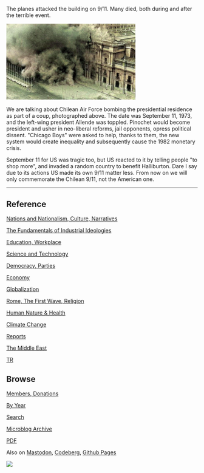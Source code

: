 
The planes attacked the building on 9/11. Many died, both during and
after the terrible event.

<img width='340' src='mbl/2023/allende-chile-911.jpg'/> 

We are talking about Chilean Air Force bombing the presidential
residence as part of a coup, photographed above. The date was
September 11, 1973, and the left-wing president Allende was
toppled. Pinochet would become president and usher in neo-liberal
reforms, jail opponents, opress political dissent. "Chicago Boys" were
asked to help, thanks to them, the new system would create inequality
and subsequently cause the 1982 monetary crisis.

September 11 for US was tragic too, but US reacted to it by telling
people "to shop more", and invaded a random country to benefit
Halliburton. Dare I say due to its actions US made its own 9/11 matter
less. From now on we will only commemorate the Chilean 9/11, not the
American one.

---

## Reference

[Nations and Nationalism, Culture, Narratives](0119/2013/02/nations-and-nationalism.html)

[The Fundamentals of Industrial Ideologies](0119/2011/04/fundamentals-of-industrial-ideologies.html)

[Education, Workplace](0119/2017/09/education-workplace.html)

[Science and Technology](0119/2018/09/science-technology.html)

[Democracy, Parties](0119/2016/11/democracy.html)

[Economy](2021/01/economy.html)

[Globalization](0119/2018/09/globalization.html)

[Rome, The First Wave, Religion](0119/2017/12/rome.html)

[Human Nature & Health](2020/07/human-nature.html)

[Climate Change](2022/01/climate.html)

[Reports](2021/01/reports.html)

[The Middle East](0119/2019/07/middleeast.html)

[TR](../tr/index.html)

## Browse

[Members, Donations](2022/08/members.html)

[By Year](years.html)

[Search](search.html)

[Microblog Archive](mbl/index.html)

[PDF](https://drive.google.com/uc?export=view&id=1FSi-1MnqXVq_PVTEXzzflwN8-7h92N_R)

Also on 
[Mastodon](https://fosstodon.org/@muratk5n),
[Codeberg](https://muratk5n.codeberg.page/en/),
[Github Pages](https://muratk5n.github.io/thirdwave/en/)

<img src='https://drive.google.com/uc?export=view&id=1zsIeciFSvlr-sWB84Tc0mfZ_NYqn9VQx'/> 
